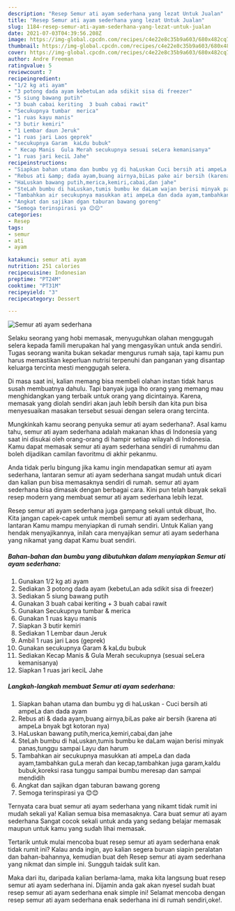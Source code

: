 ```yaml
---
description: "Resep Semur ati ayam sederhana yang lezat Untuk Jualan"
title: "Resep Semur ati ayam sederhana yang lezat Untuk Jualan"
slug: 1184-resep-semur-ati-ayam-sederhana-yang-lezat-untuk-jualan
date: 2021-07-03T04:39:56.208Z
image: https://img-global.cpcdn.com/recipes/c4e22e8c35b9a603/680x482cq70/semur-ati-ayam-sederhana-foto-resep-utama.jpg
thumbnail: https://img-global.cpcdn.com/recipes/c4e22e8c35b9a603/680x482cq70/semur-ati-ayam-sederhana-foto-resep-utama.jpg
cover: https://img-global.cpcdn.com/recipes/c4e22e8c35b9a603/680x482cq70/semur-ati-ayam-sederhana-foto-resep-utama.jpg
author: Andre Freeman
ratingvalue: 5
reviewcount: 7
recipeingredient:
- "1/2 kg ati ayam"
- "3 potong dada ayam kebetuLan ada sdikit sisa di freezer"
- "5 siung bawang putih"
- "3 buah cabai keriting  3 buah cabai rawit"
- "Secukupnya tumbar  merica"
- "1 ruas kayu manis"
- "3 butir kemiri"
- "1 Lembar daun Jeruk"
- "1 ruas jari Laos geprek"
- "secukupnya Garam  kaLdu bubuk"
- " Kecap Manis  Gula Merah secukupnya sesuai seLera kemanisanya"
- "1 ruas jari keciL Jahe"
recipeinstructions:
- "Siapkan bahan utama dan bumbu yg di haLuskan Cuci bersih ati ampeLa dan dada ayam"
- "Rebus ati &amp; dada ayam,buang airnya,biLas pake air bersih (karena ati ampeLa bnyak bgt kotoran nya)"
- "HaLuskan bawang putih,merica,kemiri,cabai,dan jahe"
- "SteLah bumbu di haLuskan,tumis bumbu ke daLam wajan berisi minyak panas,tunggu sampai Layu dan harum"
- "Tambahkan air secukupnya masukkan ati ampeLa dan dada ayam,tambahkan guLa merah dan kecap,tambahkan juga garam,kaldu bubuk,koreksi rasa tunggu sampai bumbu meresap dan sampai mendidih"
- "Angkat dan sajikan dgan taburan bawang goreng"
- "Semoga terinspirasi ya 😊😊"
categories:
- Resep
tags:
- semur
- ati
- ayam

katakunci: semur ati ayam 
nutrition: 251 calories
recipecuisine: Indonesian
preptime: "PT24M"
cooktime: "PT31M"
recipeyield: "3"
recipecategory: Dessert

---
```



![Semur ati ayam sederhana](https://img-global.cpcdn.com/recipes/c4e22e8c35b9a603/680x482cq70/semur-ati-ayam-sederhana-foto-resep-utama.jpg)

Selaku seorang yang hobi memasak, menyuguhkan olahan menggugah selera kepada famili merupakan hal yang mengasyikan untuk anda sendiri. Tugas seorang  wanita bukan sekadar mengurus rumah saja, tapi kamu pun harus memastikan keperluan nutrisi terpenuhi dan panganan yang disantap keluarga tercinta mesti menggugah selera.

Di masa  saat ini, kalian memang bisa membeli olahan instan tidak harus susah membuatnya dahulu. Tapi banyak juga lho orang yang memang mau menghidangkan yang terbaik untuk orang yang dicintainya. Karena, memasak yang diolah sendiri akan jauh lebih bersih dan kita pun bisa menyesuaikan masakan tersebut sesuai dengan selera orang tercinta. 



Mungkinkah kamu seorang penyuka semur ati ayam sederhana?. Asal kamu tahu, semur ati ayam sederhana adalah makanan khas di Indonesia yang saat ini disukai oleh orang-orang di hampir setiap wilayah di Indonesia. Kamu dapat memasak semur ati ayam sederhana sendiri di rumahmu dan boleh dijadikan camilan favoritmu di akhir pekanmu.

Anda tidak perlu bingung jika kamu ingin mendapatkan semur ati ayam sederhana, lantaran semur ati ayam sederhana sangat mudah untuk dicari dan kalian pun bisa memasaknya sendiri di rumah. semur ati ayam sederhana bisa dimasak dengan berbagai cara. Kini pun telah banyak sekali resep modern yang membuat semur ati ayam sederhana lebih lezat.

Resep semur ati ayam sederhana juga gampang sekali untuk dibuat, lho. Kita jangan capek-capek untuk membeli semur ati ayam sederhana, lantaran Kamu mampu menyiapkan di rumah sendiri. Untuk Kalian yang hendak menyajikannya, inilah cara menyajikan semur ati ayam sederhana yang nikamat yang dapat Kamu buat sendiri.

<!--inarticleads1-->

##### Bahan-bahan dan bumbu yang dibutuhkan dalam menyiapkan Semur ati ayam sederhana:

1. Gunakan 1/2 kg ati ayam
1. Sediakan 3 potong dada ayam (kebetuLan ada sdikit sisa di freezer)
1. Sediakan 5 siung bawang putih
1. Gunakan 3 buah cabai keriting + 3 buah cabai rawit
1. Gunakan Secukupnya tumbar &amp; merica
1. Gunakan 1 ruas kayu manis
1. Siapkan 3 butir kemiri
1. Sediakan 1 Lembar daun Jeruk
1. Ambil 1 ruas jari Laos (geprek)
1. Gunakan secukupnya Garam &amp; kaLdu bubuk
1. Sediakan  Kecap Manis &amp; Gula Merah secukupnya (sesuai seLera kemanisanya)
1. Siapkan 1 ruas jari keciL Jahe




<!--inarticleads2-->

##### Langkah-langkah membuat Semur ati ayam sederhana:

1. Siapkan bahan utama dan bumbu yg di haLuskan - Cuci bersih ati ampeLa dan dada ayam
1. Rebus ati &amp; dada ayam,buang airnya,biLas pake air bersih (karena ati ampeLa bnyak bgt kotoran nya)
1. HaLuskan bawang putih,merica,kemiri,cabai,dan jahe
1. SteLah bumbu di haLuskan,tumis bumbu ke daLam wajan berisi minyak panas,tunggu sampai Layu dan harum
1. Tambahkan air secukupnya masukkan ati ampeLa dan dada ayam,tambahkan guLa merah dan kecap,tambahkan juga garam,kaldu bubuk,koreksi rasa tunggu sampai bumbu meresap dan sampai mendidih
1. Angkat dan sajikan dgan taburan bawang goreng
1. Semoga terinspirasi ya 😊😊




Ternyata cara buat semur ati ayam sederhana yang nikamt tidak rumit ini mudah sekali ya! Kalian semua bisa memasaknya. Cara buat semur ati ayam sederhana Sangat cocok sekali untuk anda yang sedang belajar memasak maupun untuk kamu yang sudah lihai memasak.

Tertarik untuk mulai mencoba buat resep semur ati ayam sederhana enak tidak rumit ini? Kalau anda ingin, ayo kalian segera buruan siapin peralatan dan bahan-bahannya, kemudian buat deh Resep semur ati ayam sederhana yang nikmat dan simple ini. Sungguh taidak sulit kan. 

Maka dari itu, daripada kalian berlama-lama, maka kita langsung buat resep semur ati ayam sederhana ini. Dijamin anda gak akan nyesel sudah buat resep semur ati ayam sederhana enak simple ini! Selamat mencoba dengan resep semur ati ayam sederhana enak sederhana ini di rumah sendiri,oke!.

